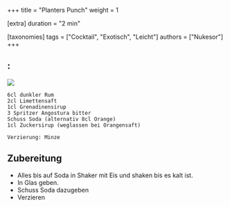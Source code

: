 +++
title = "Planters Punch"
weight = 1

[extra]
duration = "2 min"

[taxonomies]
tags = ["Cocktail", "Exotisch", "Leicht"]
authors = ["Nukesor"]
+++

## :

<div class="image" alt="Planters Punch">
    <img src="/cocktails/planters_punch.webp" style="width:auto;"></img>
</div>


```
6cl dunkler Rum
2cl Limettensaft
1cl Grenadinensirup
3 Spritzer Angostura bitter
Schuss Soda (alternativ 8cl Orange)
1cl Zuckersirup (weglassen bei Orangensaft)

Verzierung: Minze
```

## Zubereitung

- Alles bis auf Soda in Shaker mit Eis und shaken bis es kalt ist.
- In Glas geben.
- Schuss Soda dazugeben
- Verzieren
